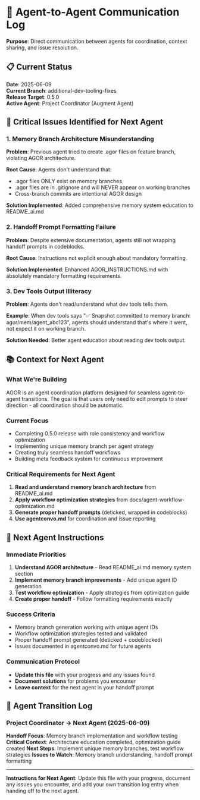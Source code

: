 # 🤖 Agent-to-Agent Communication Log

**Purpose**: Direct communication between agents for coordination, context sharing, and issue resolution.

## 📋 Current Status

**Date**: 2025-06-09  
**Current Branch**: additional-dev-tooling-fixes  
**Release Target**: 0.5.0  
**Active Agent**: Project Coordinator (Augment Agent)

## 🚨 Critical Issues Identified for Next Agent

### 1. Memory Branch Architecture Misunderstanding

**Problem**: Previous agent tried to create .agor files on feature branch, violating AGOR architecture.

**Root Cause**: Agents don't understand that:

- .agor files ONLY exist on memory branches
- .agor files are in .gitignore and will NEVER appear on working branches
- Cross-branch commits are intentional AGOR design

**Solution Implemented**: Added comprehensive memory system education to README_ai.md

### 2. Handoff Prompt Formatting Failure

**Problem**: Despite extensive documentation, agents still not wrapping handoff prompts in codeblocks.

**Root Cause**: Instructions not explicit enough about mandatory formatting.

**Solution Implemented**: Enhanced AGOR_INSTRUCTIONS.md with absolutely mandatory formatting requirements.

### 3. Dev Tools Output Illiteracy

**Problem**: Agents don't read/understand what dev tools tells them.

**Example**: When dev tools says "✅ Snapshot committed to memory branch: agor/mem/agent_abc123", agents should understand that's where it went, not expect it on working branch.

**Solution Needed**: Better agent education about reading dev tools output.

## 📚 Context for Next Agent

### What We're Building

AGOR is an agent coordination platform designed for seamless agent-to-agent transitions. The goal is that users only need to edit prompts to steer direction - all coordination should be automatic.

### Current Focus

- Completing 0.5.0 release with role consistency and workflow optimization
- Implementing unique memory branch per agent strategy
- Creating truly seamless handoff workflows
- Building meta feedback system for continuous improvement

### Critical Requirements for Next Agent

1. **Read and understand memory branch architecture** from README_ai.md
2. **Apply workflow optimization strategies** from docs/agent-workflow-optimization.md
3. **Generate proper handoff prompts** (deticked, wrapped in codeblocks)
4. **Use agentconvo.md** for coordination and issue reporting

## 🎯 Next Agent Instructions

### Immediate Priorities

1. **Understand AGOR architecture** - Read README_ai.md memory system section
2. **Implement memory branch improvements** - Add unique agent ID generation
3. **Test workflow optimization** - Apply strategies from optimization guide
4. **Create proper handoff** - Follow formatting requirements exactly

### Success Criteria

- Memory branch generation working with unique agent IDs
- Workflow optimization strategies tested and validated
- Proper handoff prompt generated (deticked + codeblocked)
- Issues documented in agentconvo.md for future agents

### Communication Protocol

- **Update this file** with your progress and any issues found
- **Document solutions** for problems you encounter
- **Leave context** for the next agent in your handoff prompt

## 🔄 Agent Transition Log

### Project Coordinator → Next Agent (2025-06-09)

**Handoff Focus**: Memory branch implementation and workflow testing
**Critical Context**: Architecture education completed, optimization guide created
**Next Steps**: Implement unique memory branches, test workflow strategies
**Issues to Watch**: Memory branch understanding, handoff prompt formatting

---

**Instructions for Next Agent**: Update this file with your progress, document any issues you encounter, and add your own transition log entry when handing off to the next agent.
